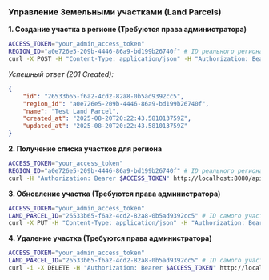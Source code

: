 ### Управление Земельными участками (Land Parcels)

**1. Создание участка в регионе (Требуются права администратора)**

```bash
ACCESS_TOKEN="your_admin_access_token"
REGION_ID="a0e726e5-209b-4446-86a9-bd199b26740f" # ID реального региона
curl -X POST -H "Content-Type: application/json" -H "Authorization: Bearer $ACCESS_TOKEN" -d '{"name": "Test Land Parcel"}' http://localhost:8080/api/v1/farm/regions/$REGION_ID/land-parcels
```

*Успешный ответ (201 Created):*
```json
{
    "id": "26533b65-f6a2-4cd2-82a8-0b5ad9392cc5",
    "region_id": "a0e726e5-209b-4446-86a9-bd199b26740f",
    "name": "Test Land Parcel",
    "created_at": "2025-08-20T20:22:43.581013759Z",
    "updated_at": "2025-08-20T20:22:43.581013759Z"
}
```

**2. Получение списка участков для региона**

```bash
ACCESS_TOKEN="your_access_token"
REGION_ID="a0e726e5-209b-4446-86a9-bd199b26740f" # ID реального региона
curl -H "Authorization: Bearer $ACCESS_TOKEN" http://localhost:8080/api/v1/farm/regions/$REGION_ID/land-parcels
```

**3. Обновление участка (Требуются права администратора)**

```bash
ACCESS_TOKEN="your_admin_access_token"
LAND_PARCEL_ID="26533b65-f6a2-4cd2-82a8-0b5ad9392cc5" # ID самого участка
curl -X PUT -H "Content-Type: application/json" -H "Authorization: Bearer $ACCESS_TOKEN" -d '{"name": "Updated Land Parcel"}' http://localhost:8080/api/v1/farm/land-parcels/$LAND_PARCEL_ID
```

**4. Удаление участка (Требуются права администратора)**

```bash
ACCESS_TOKEN="your_admin_access_token"
LAND_PARCEL_ID="26533b65-f6a2-4cd2-82a8-0b5ad9392cc5" # ID самого участка
curl -i -X DELETE -H "Authorization: Bearer $ACCESS_TOKEN" http://localhost:8080/api/v1/farm/land-parcels/$LAND_PARCEL_ID
```
